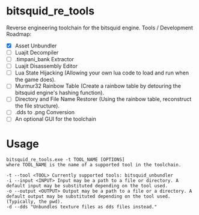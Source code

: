 # bitsquid_re_tools
Reverse engineering toolchain for the bitsquid engine.
Tools / Development Roadmap:
- [X] Asset Unbundler
- [ ] Luajit Decompiler
- [ ] .timpani_bank Extractor
- [ ] Luajit Disassembly Editor
- [ ] Lua State Hijacking (Allowing your own lua code to load and run when the game does).
- [ ] Murmur32 Rainbow Table (Create a rainbow table by detouring the bitsquid engine's hashing function).
- [ ] Directory and File Name Restorer (Using the rainbow table, reconstruct the file structure).
- [ ] .dds to .png Conversion
- [ ] An optional GUI for the toolchain

# Usage

```
bitsquid_re_tools.exe -t TOOL_NAME [OPTIONS]
where TOOL_NAME is the name of a supported tool in the toolchain.

-t --tool <TOOL> Currently supported tools: bitsquid_unbundler
-i --input <INPUT> Input may be a path to a file or directory. A default input may be substituted depending on the tool used.
-o --output <OUTPUT> Output may be a path to a file or a directory. A default output may be substituted depending on the tool used. (Typically, the pwd).
-d --dds "Unbundles texture files as dds files instead."
```
